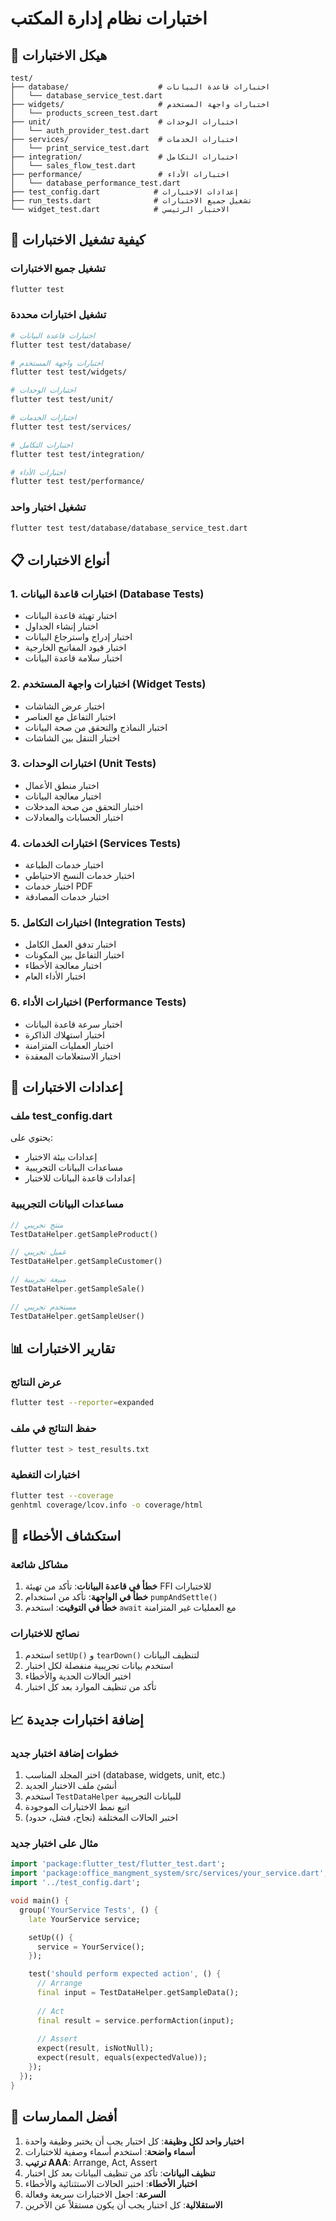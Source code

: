 # اختبارات نظام إدارة المكتب

## 📁 هيكل الاختبارات

```
test/
├── database/                    # اختبارات قاعدة البيانات
│   └── database_service_test.dart
├── widgets/                     # اختبارات واجهة المستخدم
│   └── products_screen_test.dart
├── unit/                        # اختبارات الوحدات
│   └── auth_provider_test.dart
├── services/                    # اختبارات الخدمات
│   └── print_service_test.dart
├── integration/                 # اختبارات التكامل
│   └── sales_flow_test.dart
├── performance/                 # اختبارات الأداء
│   └── database_performance_test.dart
├── test_config.dart            # إعدادات الاختبارات
├── run_tests.dart              # تشغيل جميع الاختبارات
└── widget_test.dart            # الاختبار الرئيسي
```

## 🚀 كيفية تشغيل الاختبارات

### تشغيل جميع الاختبارات
```bash
flutter test
```

### تشغيل اختبارات محددة
```bash
# اختبارات قاعدة البيانات
flutter test test/database/

# اختبارات واجهة المستخدم
flutter test test/widgets/

# اختبارات الوحدات
flutter test test/unit/

# اختبارات الخدمات
flutter test test/services/

# اختبارات التكامل
flutter test test/integration/

# اختبارات الأداء
flutter test test/performance/
```

### تشغيل اختبار واحد
```bash
flutter test test/database/database_service_test.dart
```

## 📋 أنواع الاختبارات

### 1. اختبارات قاعدة البيانات (Database Tests)
- اختبار تهيئة قاعدة البيانات
- اختبار إنشاء الجداول
- اختبار إدراج واسترجاع البيانات
- اختبار قيود المفاتيح الخارجية
- اختبار سلامة قاعدة البيانات

### 2. اختبارات واجهة المستخدم (Widget Tests)
- اختبار عرض الشاشات
- اختبار التفاعل مع العناصر
- اختبار النماذج والتحقق من صحة البيانات
- اختبار التنقل بين الشاشات

### 3. اختبارات الوحدات (Unit Tests)
- اختبار منطق الأعمال
- اختبار معالجة البيانات
- اختبار التحقق من صحة المدخلات
- اختبار الحسابات والمعادلات

### 4. اختبارات الخدمات (Services Tests)
- اختبار خدمات الطباعة
- اختبار خدمات النسخ الاحتياطي
- اختبار خدمات PDF
- اختبار خدمات المصادقة

### 5. اختبارات التكامل (Integration Tests)
- اختبار تدفق العمل الكامل
- اختبار التفاعل بين المكونات
- اختبار معالجة الأخطاء
- اختبار الأداء العام

### 6. اختبارات الأداء (Performance Tests)
- اختبار سرعة قاعدة البيانات
- اختبار استهلاك الذاكرة
- اختبار العمليات المتزامنة
- اختبار الاستعلامات المعقدة

## 🔧 إعدادات الاختبارات

### ملف test_config.dart
يحتوي على:
- إعدادات بيئة الاختبار
- مساعدات البيانات التجريبية
- إعدادات قاعدة البيانات للاختبار

### مساعدات البيانات التجريبية
```dart
// منتج تجريبي
TestDataHelper.getSampleProduct()

// عميل تجريبي
TestDataHelper.getSampleCustomer()

// مبيعة تجريبية
TestDataHelper.getSampleSale()

// مستخدم تجريبي
TestDataHelper.getSampleUser()
```

## 📊 تقارير الاختبارات

### عرض النتائج
```bash
flutter test --reporter=expanded
```

### حفظ النتائج في ملف
```bash
flutter test > test_results.txt
```

### اختبارات التغطية
```bash
flutter test --coverage
genhtml coverage/lcov.info -o coverage/html
```

## 🐛 استكشاف الأخطاء

### مشاكل شائعة
1. **خطأ في قاعدة البيانات**: تأكد من تهيئة FFI للاختبارات
2. **خطأ في الواجهة**: تأكد من استخدام `pumpAndSettle()`
3. **خطأ في التوقيت**: استخدم `await` مع العمليات غير المتزامنة

### نصائح للاختبارات
1. استخدم `setUp()` و `tearDown()` لتنظيف البيانات
2. استخدم بيانات تجريبية منفصلة لكل اختبار
3. اختبر الحالات الحدية والأخطاء
4. تأكد من تنظيف الموارد بعد كل اختبار

## 📈 إضافة اختبارات جديدة

### خطوات إضافة اختبار جديد
1. اختر المجلد المناسب (database, widgets, unit, etc.)
2. أنشئ ملف الاختبار الجديد
3. استخدم `TestDataHelper` للبيانات التجريبية
4. اتبع نمط الاختبارات الموجودة
5. اختبر الحالات المختلفة (نجاح، فشل، حدود)

### مثال على اختبار جديد
```dart
import 'package:flutter_test/flutter_test.dart';
import 'package:office_mangment_system/src/services/your_service.dart';
import '../test_config.dart';

void main() {
  group('YourService Tests', () {
    late YourService service;

    setUp(() {
      service = YourService();
    });

    test('should perform expected action', () {
      // Arrange
      final input = TestDataHelper.getSampleData();
      
      // Act
      final result = service.performAction(input);
      
      // Assert
      expect(result, isNotNull);
      expect(result, equals(expectedValue));
    });
  });
}
```

## 🎯 أفضل الممارسات

1. **اختبار واحد لكل وظيفة**: كل اختبار يجب أن يختبر وظيفة واحدة
2. **أسماء واضحة**: استخدم أسماء وصفية للاختبارات
3. **ترتيب AAA**: Arrange, Act, Assert
4. **تنظيف البيانات**: تأكد من تنظيف البيانات بعد كل اختبار
5. **اختبار الأخطاء**: اختبر الحالات الاستثنائية والأخطاء
6. **السرعة**: اجعل الاختبارات سريعة وفعالة
7. **الاستقلالية**: كل اختبار يجب أن يكون مستقلاً عن الآخرين
